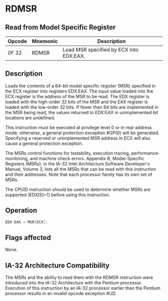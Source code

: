 # RDMSR
 
## Read from Model Specific Register
 
 
|Opcode|Mnemonic|Description|
|-|-|-|
|0F 32|RDMSR|Load MSR specified by ECX into EDX:EAX.|
 
## Description
 
Loads the contents of a 64-bit model specific register (MSR) specified in the ECX register into registers EDX:EAX. The input value loaded into the ECX register is the address of the MSR to be read. The EDX register is loaded with the high-order 32 bits of the MSR and the EAX register is loaded with the low-order 32 bits. If fewer than 64 bits are implemented in the MSR being read, the values returned to EDX:EAX in unimplemented bit locations are undefined.
 
This instruction must be executed at privilege level 0 or in real-address mode; otherwise, a general protection exception #GP(0) will be generated. Specifying a reserved or unimplemented MSR address in ECX will also cause a general protection exception.
 
The MSRs control functions for testability, execution tracing, performance-monitoring, and machine check errors. Appendix B, Model-Specific Registers (MSRs), in the IA-32 Intel Architecture Software Developer's Manual, Volume 3, lists all the MSRs that can be read with this instruction and their addresses. Note that each processor family has its own set of MSRs.
 
The CPUID instruction should be used to determine whether MSRs are supported (EDX[5]=1) before using this instruction.
 
 
## Operation
 
```c
EDX:EAX = MSR[ECX];

```
 
 
## Flags affected
 
None.

 
 
## IA-32 Architecture Compatibility
 
The MSRs and the ability to read them with the RDMSR instruction were introduced into the IA-32 Architecture with the Pentium processor. Execution of this instruction by an IA-32 processor earlier than the Pentium processor results in an invalid opcode exception #UD.

 

